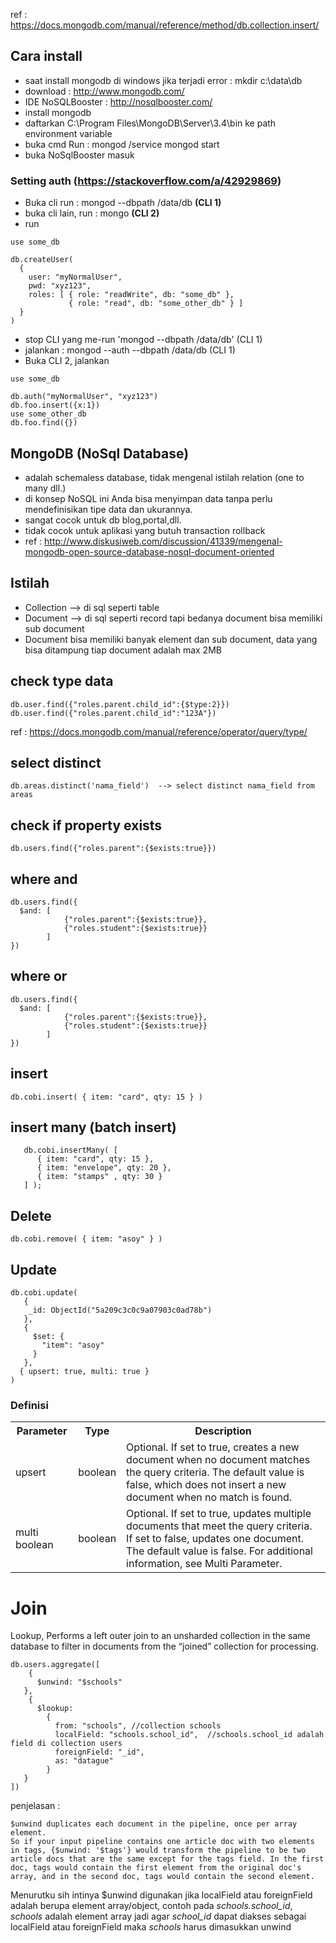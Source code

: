 ref : https://docs.mongodb.com/manual/reference/method/db.collection.insert/

## Cara install
- saat install mongodb di windows jika terjadi error : mkdir c:\data\db
- download : http://www.mongodb.com/
- IDE NoSQLBooster : http://nosqlbooster.com/
- install mongodb
- daftarkan C:\Program Files\MongoDB\Server\3.4\bin ke path environment variable
- buka cmd Run : mongod /service mongod start
- buka NoSqlBooster masuk

### Setting auth (https://stackoverflow.com/a/42929869) 
- Buka cli run : mongod --dbpath /data/db <b>(CLI 1)</b>
- buka cli lain, run : mongo <b>(CLI 2)</b>
- run
```
use some_db
```
```
db.createUser(
  {
    user: "myNormalUser",
    pwd: "xyz123",
    roles: [ { role: "readWrite", db: "some_db" },
             { role: "read", db: "some_other_db" } ]
  }
)
```
- stop CLI yang me-run 'mongod --dbpath /data/db' (CLI 1)
- jalankan : mongod --auth --dbpath /data/db (CLI 1)
- Buka CLI 2, jalankan
```
use some_db
```
```
db.auth("myNormalUser", "xyz123")
db.foo.insert({x:1})
use some_other_db
db.foo.find({})
```

## MongoDB (NoSql Database)
- adalah schemaless database, tidak mengenal istilah relation (one to many dll.)
- di konsep NoSQL ini Anda bisa menyimpan data tanpa perlu mendefinisikan tipe data dan ukurannya.
- sangat cocok untuk db blog,portal,dll.
- tidak cocok untuk aplikasi yang butuh transaction rollback
- ref : http://www.diskusiweb.com/discussion/41339/mengenal-mongodb-open-source-database-nosql-document-oriented

## Istilah
- Collection --> di sql seperti table
- Document --> di sql seperti record tapi bedanya document bisa memiliki sub document
- Document bisa memiliki banyak element dan sub document, data yang bisa ditampung tiap document adalah  max 2MB

## check type data 
```
db.user.find({"roles.parent.child_id":{$type:2}})
db.user.find({"roles.parent.child_id":"123A"})
```
ref : https://docs.mongodb.com/manual/reference/operator/query/type/

## select distinct
```
db.areas.distinct('nama_field')  --> select distinct nama_field from areas 
```

## check if  property exists
```
db.users.find({"roles.parent":{$exists:true}})
```

## where and
```
db.users.find({
  $and:	[
  			{"roles.parent":{$exists:true}},
  			{"roles.student":{$exists:true}}
  		]
})
```

## where or
```
db.users.find({
  $and:	[
  			{"roles.parent":{$exists:true}},
  			{"roles.student":{$exists:true}}
  		]
})
```

## insert
```
db.cobi.insert( { item: "card", qty: 15 } )
```
## insert many (batch insert)
```
   db.cobi.insertMany( [
      { item: "card", qty: 15 },
      { item: "envelope", qty: 20 },
      { item: "stamps" , qty: 30 }
   ] );

```

## Delete
```
db.cobi.remove( { item: "asoy" } )
```

## Update
```
db.cobi.update(
   { 
    _id: ObjectId("5a209c3c0c9a07903c0ad78b") 
   },
   {
     $set: {
       "item": "asoy"
     }
   },
  { upsert: true, multi: true }
)
```
### Definisi
<table>
  <tr><th>Parameter</th><th>Type</th><th>Description</th></tr>
  <tr><td>upsert</td><td>boolean</td><td>Optional. If set to true, creates a new document when no document matches the query criteria. The default value is false, which does not insert a new document when no match is found.</td></tr>
  <tr><td>multi 	boolean</td><td>boolean</td><td>Optional. If set to true, updates multiple documents that meet the query criteria. If set to false, updates one document. The default value is false. For additional information, see Multi Parameter.</td></tr>
</table>


# Join 
Lookup, Performs a left outer join to an unsharded collection in the same database to filter in documents from the “joined” collection for processing.

```
db.users.aggregate([
	{
      $unwind: "$schools"
   },
    {
      $lookup:
        {
          from: "schools", //collection schools
          localField: "schools.school_id",  //schools.school_id adalah field di collection users
          foreignField: "_id",
          as: "datague"
        }
   }
])
```
penjelasan :
```
$unwind duplicates each document in the pipeline, once per array element.
So if your input pipeline contains one article doc with two elements in tags, {$unwind: '$tags'} would transform the pipeline to be two article docs that are the same except for the tags field. In the first doc, tags would contain the first element from the original doc's array, and in the second doc, tags would contain the second element.
```
Menurutku sih intinya $unwind digunakan jika localField atau foreignField adalah berupa element array/object, contoh pada <i>schools.school_id</i>, <i>schools</i> adalah element array jadi agar <i>school_id</i> dapat diakses sebagai localField atau foreignField maka <i>schools</i> harus dimasukkan unwind
